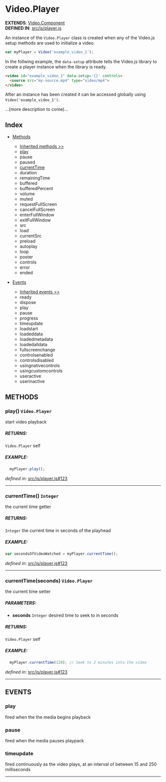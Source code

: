 # Video.Player

__EXTENDS__: [Video.Component](...)  
__DEFINED IN__: [src/js/player.js](https://github.com/videojs/video.js/blob/master/src/js/player.js)

An instance of the `Video.Player` class is created when any of the Video.js setup methods are used to initialize a video.

```js
var myPlayer = Video('example_video_1');
```

In the follwing example, the `data-setup` attribute tells the Video.js library to create a player instance when the library is ready.

```html
<video id="example_video_1" data-setup='{}' controls>
  <source src="my-source.mp4" type="video/mp4">
</video>
```

After an instance has been created it can be accessed globally using `Video('example_video_1')`.

...(more description to come)...

## Index

- [Methods](#)
  - [Inherited methods >>](#)
  - [play](#play-videoplayer)
  - pause
  - paused
  - [currentTime](#currenttime-integer)
  - duration
  - remainingTime
  - buffered
  - bufferedPercent
  - volume
  - muted
  - requestFullScreen
  - cancelFullScreen
  - enterFullWindow
  - exitFullWindow
  - src
  - load
  - currentSrc
  - preload
  - autoplay
  - loop
  - poster
  - controls
  - error
  - ended

- [Events](#)
  - [Inherited events >>](#)
  - ready
  - dispose
  - play
  - pause
  - progress
  - timeupdate
  - loadstart
  - loadeddata
  - loadedmetadata
  - loadedalldata
  - fullscreenchange
  - controlsenabled
  - controlsdisabled
  - usingnativecontrols
  - usingcustomcontrols
  - useractive
  - userinactive

## METHODS

### play() `Video.Player`
start video playback

##### RETURNS:
`Video.Player` self

##### EXAMPLE:

```js
  myPlayer.play();
```

_defined in_: [src/js/player.js#123](https://github.com/videojs/video.js/blob/master/src/js/player.js#123)

---

### currentTime() `Integer`
the current time getter

##### RETURNS:
`Integer` the current time in seconds of the playhead

##### EXAMPLE:

```js
var secondsOfVideoWatched = myPlayer.currentTime();
```

_defined in_: [src/js/player.js#123](https://github.com/videojs/video.js/blob/master/src/js/player.js#123)

---

### currentTime(seconds) `Video.Player`

the current time setter

##### PARAMETERS:
- __seconds__ `Integer` desired time to seek to in seconds

##### RETURNS:
`Video.Player` self

##### EXAMPLE:

```js
  myPlayer.currentTime(120); // Seek to 2 minutes into the video
```

_defined in_: [src/js/player.js#123](https://github.com/videojs/video.js/blob/master/src/js/player.js#123)

---

## EVENTS

### play
fired when the the media begins playback

### pause 
fired when the media pauses playpack

### timeupdate 
fired continuously as the video plays, at an interval of between 15 and 250 milliseconds

---



